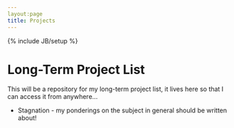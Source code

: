```yaml
---
layout:page
title: Projects
---
```

{% include JB/setup %}

# Long-Term Project List

This will be a repository for my long-term project list, it lives here so that
I can access it from anywhere...

* Stagnation - my ponderings on the subject in general should be written about!
